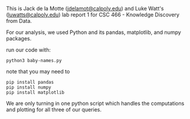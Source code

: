 This is Jack de la Motte (jdelamot@calpoly.edu) and Luke Watt's (luwatts@calpoly.edu) lab report 1 for CSC 466 - Knowledge Discovery from Data.

For our analysis, we used Python and its pandas, matplotlib, and numpy packages.

run our code with:
```
python3 baby-names.py
```

note that you may need to
```
pip install pandas
pip install numpy
pip install matplotlib
```

We are only turning in one python script which handles the computations and plotting for all three of our queries.
